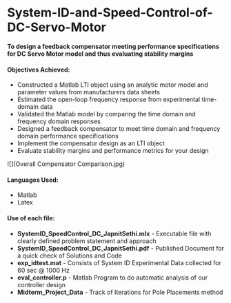 # System-ID-and-Speed-Control-of-DC-Servo-Motor
**To design a feedback compensator meeting performance specifications for DC Servo Motor model and thus evaluating stability margins** 

#### Objectives Achieved: 

- Constructed a Matlab LTI object using an analytic motor model and parameter values from manufacturers data sheets
- Estimated the open-loop frequency response from experimental time-domain data
- Validated the Matlab model by comparing the time domain and frequency domain responses 
- Designed a feedback compensator to meet time domain and frequency domain performance specifications
- Implement the compensator design as an LTI object
- Evaluate stability margins and performance metrics for your design 

![](Overall Compensator Comparison.jpg)

#### Languages Used:
- Matlab
- Latex 

#### Use of each file:
- **SystemID_SpeedControl_DC_JapnitSethi.mlx** - Executable file with clearly defined problem statement and approach
- **SystemID_SpeedControl_DC_JapnitSethi.pdf** - Published Document for a quick check of Solutions and Code
- **exp_idtest.mat** - Consists of System ID Experimental Data collected for 60 sec @ 1000 Hz
- **eval_controller.p** - Matlab Program to do automatic analysis of our controller design
- **Midterm_Project_Data** - Track of Iterations for Pole Placements method

